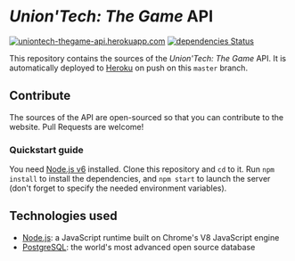 *Union'Tech: The Game* API
==========================

[![uniontech-thegame-api.herokuapp.com](https://img.shields.io/badge/URL-uniontech--thegame--api.herokuapp.com-blue.svg)](https://uniontech-thegame-api.herokuapp.com/)  [![dependencies Status](https://david-dm.org/uniontech-thegame/api/status.svg)](https://david-dm.org/uniontech-thegame/api)

This repository contains the sources of the *Union'Tech: The Game* API. It is automatically deployed to [Heroku](https://www.heroku.com/) on push on this `master` branch.

## Contribute

The sources of the API are open-sourced so that you can contribute to the website. Pull Requests are welcome!

### Quickstart guide

You need [Node.js v6](https://nodejs.org/) installed. Clone this repository and `cd` to it. Run `npm install` to install the dependencies, and `npm start` to launch the server (don't forget to specify the needed environment variables).

## Technologies used

* [Node.js](https://nodejs.org/): a JavaScript runtime built on Chrome's V8 JavaScript engine
* [PostgreSQL](https://www.postgresql.org/): the world's most advanced open source database
